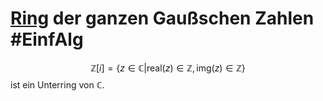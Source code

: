 # [Ring](Einf.%20Alg/Definition/Ring.md) der ganzen Gaußschen Zahlen #EinfAlg 
$$\mathbb{Z}[i]=\{z\in\mathbb{C}|\text{real}(z)\in\mathbb{Z},\text{img}(z)\in\mathbb{Z}\}$$ ist ein Unterring von $\mathbb{C}$.